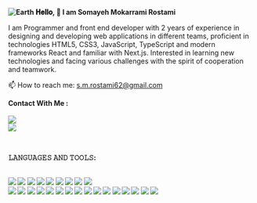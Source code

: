 <b> ![Earth](https://github.com/SomayehMokarramiR/Somayeh-Mokarrami/assets/146337302/67c1a9d8-af41-4264-b5cd-d9225e5fe363)
𝐇𝐞𝐥𝐥𝐨, 👋 I am Somayeh Mokarrami Rostami  </b>

I am Programmer and front end developer with 2 years of experience in designing and developing web applications in different teams, proficient in  technologies HTML5, CSS3, JavaScript, TypeScript  and modern frameworks React and familiar with Next.js.
Interested in learning new technologies and facing various challenges with the spirit of cooperation and teamwork.

<p >
   📫 How to reach me: <a href='s.m.rostami62@gmail.com'>s.m.rostami62@gmail.com</a>
</p>


<p >
<b>Contact With Me : </b>
<br>
<br>

   <a href="https://www.linkedin.com/in/somayeh-mokarrami-49225b1b9/">
       <img src="https://img.shields.io/badge/linkedin-%230077B5.svg?&style=for-the-badge&logo=linkedin&logoColor=white"/>
   </a>
<br>

   <a href="https://t.me/SMRostamii">
       <img src="https://img.shields.io/badge/Telegram-2CA5E0?style=for-the-badge&logo=telegram&logoColor=white"/>
   </a>
   </p >
<br>

<b>𝙻𝙰𝙽𝙶𝚄𝙰𝙶𝙴𝚂 𝙰𝙽𝙳 𝚃𝙾𝙾𝙻𝚂:<b>
<br><br>

   <img src="https://img.shields.io/badge/GitHub-100000?style=for-the-badge&logo=github&logoColor=white"/>
   <img src="https://img.shields.io/badge/GIT-E44C30?style=for-the-badge&logo=git&logoColor=white"/>
   <img src="https://img.shields.io/badge/VSCode-0078D4?style=for-the-badge&logo=visual%20studio%20code&logoColor=white"/>    
   <img src="https://img.shields.io/badge/Vue%20js-35495E?style=for-the-badge&logo=vuedotjs&logoColor=4FC08D"/>
   <img src="https://img.shields.io/badge/Node%20js-339933?style=for-the-badge&logo=nodedotjs&logoColor=white"/>
   <img src=" https://img.shields.io/badge/npm-CB3837?style=for-the-badge&logo=npm&logoColor=white"/>
   <img src="https://img.shields.io/badge/Visual_Studio-5C2D91?style=for-the-badge&logo=visual%20studio&logoColor=white"/>
   <img src=" https://img.shields.io/badge/NuGet-004880?style=for-the-badge&logo=nuget&logoColor=white"/>
   <img src="https://img.shields.io/badge/Jira-0052CC?style=for-the-badge&logo=Jira&logoColor=white"/>
   <br>
   <img src="https:///img.shields.io/badge/HTML5-E34F26?style=for-the-badge&logo=html5&logoColor=white"/>
   <img src="https://img.shields.io/badge/CSS3-1572B6?style=for-the-badge&logo=css3&logoColor=white"/>
    <img src=" https://img.shields.io/badge/Tailwind_CSS-38B2AC?style=for-the-badge&logo=tailwind-css&logoColor=white"/>  
   <img src="https://img.shields.io/badge/TypeScript-007ACC?style=for-the-badge&logo=typescript&logoColor=white"/> 
   <img src="https://img.shields.io/badge/React-20232A?style=for-the-badge&logo=react&logoColor=61DAFB"/>
   <img src="https://img.shields.io/badge/react%20table-FF4154?style=for-the-badge&logo=react%20table&logoColor=white/>
   <img src="https://img.shields.io/badge/React_Router-CA4245?style=for-the-badge&logo=react-router&logoColor=white"/>    
   <img src="https://img.shields.io/badge/React_Query-FF4154?style=for-the-badge&logo=ReactQuery&logoColor=white"/>
   <img src="https://img.shields.io/badge/Redux-593D88?style=for-the-badge&logo=redux&logoColor=white"/> 
   <img src="https://img.shields.io/badge/json-5E5C5C?style=for-the-badge&logo=json&logoColor=white"/>
  <img src="https://img.shields.io/badge/jQuery-0769AD?style=for-the-badge&logo=jquery&logoColor=white"/>    
  <img src="https://img.shields.io/badge/next%20js-000000?style=for-the-badge&logo=nextdotjs&logoColor=white"/>   
  <img src="https://img.shields.io/badge/Ant%20Design-1890FF?style=for-the-badge&logo=antdesign&logoColor=white"/>    
  <img src="https://img.shields.io/badge/Bootstrap-563D7C?style=for-the-badge&logo=bootstrap&logoColor=white"/>
   <img src="https://img.shields.io/badge/C%2B%2B-00599C?style=for-the-badge&logo=c%2B%2B&logoColor=white"/>   
   <img src="https://img.shields.io/badge/C%23-239120?style=for-the-badge&logo=csharp&logoColor=white"/>
 <img src="https://img.shields.io/badge/.NET-512BD4?style=for-the-badge&logo=dotnet&logoColor=white"/>  

 

      



